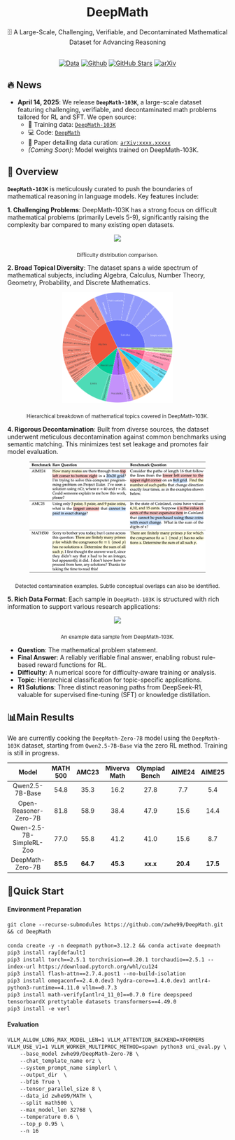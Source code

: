 <div align="center">

# DeepMath

<div>
🗄️ A Large-Scale, Challenging, Verifiable, and Decontaminated Mathematical Dataset for Advancing Reasoning
</div>
</div>

<div>
<br>

<div align="center">

[![Data](https://img.shields.io/badge/Data-4d5eff?style=for-the-badge&logo=huggingface&logoColor=ffffff&labelColor)](https://huggingface.co/datasets/Skywork/Skywork-OR1-RL-Data)
[![Github](https://img.shields.io/badge/Code-000000?style=for-the-badge&logo=github&logoColor=white)](https://github.com/zwhe99/DeepMath)
[![GitHub Stars](https://img.shields.io/github/stars/zwhe99/DeepMath?style=for-the-badge&logo=github&logoColor=white&label=Stars&color=000000)](https://github.com/zwhe99/DeepMath)
[![arXiv](https://img.shields.io/badge/arXiv-1234.56789-b31b1b.svg?style=for-the-badge)](https://arxiv.org/abs/xxxx.xxxxx)
</div>
</div>

## 🔥 News

- **April 14, 2025**: We release **`DeepMath-103K`**, a large-scale dataset featuring challenging, verifiable, and decontaminated math problems tailored for RL and SFT. We open source:
  - 🤗 Training data: [`DeepMath-103K`](https://huggingface.co/datasets/zwhe99/DeepMath-103K)
  - 💻 Code: [`DeepMath`](https://github.com/zwhe99/DeepMath)
  - 📝 Paper detailing data curation: [`arXiv:xxxx.xxxxx`](https://www.google.com/search?q=[https://arxiv.org/abs/xxxx.xxxxx](https://arxiv.org/abs/xxxx.xxxxx))
  - *(Coming Soon)*: Model weights trained on DeepMath-103K.



## 📖 Overview

**`DeepMath-103K`** is meticulously curated to push the boundaries of mathematical reasoning in language models. Key features include:

**1. Challenging Problems**: DeepMath-103K has a strong focus on difficult mathematical problems (primarily Levels 5-9), significantly raising the complexity bar compared to many existing open datasets.

<div align="center"> <img src="./assets/github-difficulty.png" width="90%"/>

<sub>Difficulty distribution comparison.</sub> </div>

**2. Broad Topical Diversity**: The dataset spans a wide spectrum of mathematical subjects, including Algebra, Calculus, Number Theory, Geometry, Probability, and Discrete Mathematics.

<div align="center"> <img src="./assets/github-domain.png" width="50%"/>

<sub>Hierarchical breakdown of mathematical topics covered in DeepMath-103K.</sub></div>

**4. Rigorous Decontamination**: Built from diverse sources, the dataset underwent meticulous decontamination against common benchmarks using semantic matching. This minimizes test set leakage and promotes fair model evaluation.

<div align="center"> <img src="./assets/github-contamination-case.png" width="80%"/>

<sub>Detected contamination examples. Subtle conceptual overlaps can also be identified.</sub> </div>

**5. Rich Data Format**: Each sample in `DeepMath-103K` is structured with rich information to support various research applications:

<div align="center"> <img src="./assets/github-data-sample.png" width="90%"/>

<sub>An example data sample from DeepMath-103K.</sub> </div>

- **Question**: The mathematical problem statement.
- **Final Answer**: A reliably verifiable final answer, enabling robust rule-based reward functions for RL.
- **Difficulty**: A numerical score for difficulty-aware training or analysis.
- **Topic**: Hierarchical classification for topic-specific applications.
- **R1 Solutions**: Three distinct reasoning paths from DeepSeek-R1, valuable for supervised fine-tuning (SFT) or knowledge distillation.

## 📊Main Results

We are currently cooking the `DeepMath-Zero-7B` model using the `DeepMath-103K` dataset, starting from `Qwen2.5-7B-Base` via the zero RL method. Training is still in progress.


|          Model           | MATH 500 |  AMC23   | Miverva Math | Olympiad Bench |  AIME24  |  AIME25  |
| :----------------------: | :------: | :------: | :----------: | :------------: | :------: | :------: |
|     Qwen2.5-7B-Base      |   54.8   |   35.3   |     16.2     |      27.8      |   7.7    |   5.4    |
|  Open-Reasoner-Zero-7B   |   81.8   |   58.9   |     38.4     |      47.9      |   15.6   |   14.4   |
| Qwen-2.5-7B-SimpleRL-Zoo |   77.0   |   55.8   |     41.2     |      41.0      |   15.6   |   8.7    |
|     DeepMath-Zero-7B     | **85.5** | **64.7** |   **45.3**   |    **xx.x**    | **20.4** | **17.5** |



## 🎯Quick Start

#### Environment Preparation

```shell
git clone --recurse-submodules https://github.com/zwhe99/DeepMath.git && cd DeepMath

conda create -y -n deepmath python=3.12.2 && conda activate deepmath
pip3 install ray[default]
pip3 install torch==2.5.1 torchvision==0.20.1 torchaudio==2.5.1 --index-url https://download.pytorch.org/whl/cu124
pip3 install flash-attn==2.7.4.post1 --no-build-isolation
pip3 install omegaconf==2.4.0.dev3 hydra-core==1.4.0.dev1 antlr4-python3-runtime==4.11.0 vllm==0.7.3
pip3 install math-verify[antlr4_11_0]==0.7.0 fire deepspeed tensorboardX prettytable datasets transformers==4.49.0
pip3 install -e verl
```



#### Evaluation

```shell
VLLM_ALLOW_LONG_MAX_MODEL_LEN=1 VLLM_ATTENTION_BACKEND=XFORMERS VLLM_USE_V1=1 VLLM_WORKER_MULTIPROC_METHOD=spawn python3 uni_eval.py \
    --base_model zwhe99/DeepMath-Zero-7B \
    --chat_template_name orz \
    --system_prompt_name simplerl \
    --output_dir  \
    --bf16 True \
    --tensor_parallel_size 8 \
    --data_id zwhe99/MATH \
    --split math500 \
    --max_model_len 32768 \
    --temperature 0.6 \
    --top_p 0.95 \
    --n 16
```
